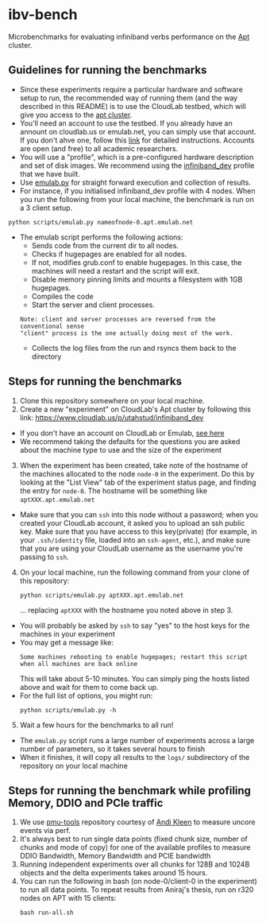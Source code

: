 # ibv-bench

Microbenchmarks for evaluating infiniband verbs performance on the  [Apt](http://docs.aptlab.net/) cluster.

## Guidelines for running the benchmarks

* Since these experiments require a particular hardware and software setup to
  run, the recommended way of running them (and the way described in this
  README) is to use the CloudLab testbed, which will give you access to the
  [apt cluster](http://docs.aptlab.net/hardware.html).
* You'll need an account to use the testbed. If you already have an annount on
  cloudlab.us or emulab.net, you can simply use that account. If you don't ahve
  one, follow this [link](http://docs.cloudlab.us/getting-started.html) for
  detailed instructions. Accounts are open (and free) to all academic
  researchers.
* You will use a "profile", which is a pre-configured hardware description and
  set of disk images. We recommend using the
  [infiniband_dev](https://www.cloudlab.us/p/utahstud/infiniband_dev) profile
  that we have built.
* Use [emulab.py](scripts/emulab.py) for straight forward execution and
  collection of results.
* For instance, if you initialised infiniband_dev profile with 4 nodes. When
  you run the following from your local machine, the benchmark is run on a 3 client setup.
```
python scripts/emulab.py nameofnode-0.apt.emulab.net
```
* The emulab script performs the following actions:
    * Sends code from the current dir to all nodes.
    * Checks if hugepages are enabled for all nodes.
    * If not, modifies grub.conf to enable hugepages. In this case, the machines will need a restart and the script will exit.
    * Disable memory pinning limits and mounts a filesystem with 1GB hugepages.
    * Compiles the code
    * Start the server and client processes.
    ```
    Note: client and server processes are reversed from the conventional sense 
    "client" process is the one actually doing most of the work.
    ```
    * Collects the log files from the run and rsyncs them back to the directory

## Steps for running the benchmarks

1. Clone this repository somewhere on your local machine.
2. Create a new "experiment" on CloudLab's Apt cluster by following this link:
  https://www.cloudlab.us/p/utahstud/infiniband_dev
  * If you don't have an account on CloudLab or Emulab,
    [see here](http://docs.cloudlab.us/getting-started.html)
  * We recommend taking the defaults for the questions you are asked about the
    machine type to use and the size of the experiment
3. When the experiment has been created, take note of the hostname of the
   machines allocated to the node `node-0` in the experiment. Do this by
   looking at the "List View" tab of the experiment status page, and
   finding the entry for `node-0`. The hostname will be something like
   `aptXXX.apt.emulab.net`
  * Make sure that you can `ssh` into this node without a password; when you
     created your CloudLab account, it asked you to upload an ssh public key.
     Make sure that you have access to this key(private) (for example, in your `.ssh/identity` file,
     loaded into an `ssh-agent`, etc.), and make sure that you are using your
     CloudLab username as the username you're passing to `ssh`.
4. On your local machine, run the following command from your clone of this
   repository:
   ```
   python scripts/emulab.py aptXXX.apt.emulab.net
   ```
   ... replacing `aptXXX` with the hostname you noted above in step 3.
  * You will probably be asked by `ssh` to say "yes" to the host keys for the
     machines in your experiment
  * You may get a message like:
     ```
     Some machines rebooting to enable hugepages; restart this script when all machines are back online
     ```
     This will take about 5-10 minutes. You can simply ping the hosts listed
     above and wait for them to come back up.
  * For the full list of options, you might run:
    ```
    python scripts/emulab.py -h
    ```
5. Wait a few hours for the benchmarks to all run!
  * The `emulab.py` script runs a large number of experiments across
     a large number of parameters, so it takes several hours to
     finish
  * When it finishes, it will copy all results to the `logs/` subdirectory of
    the repository on your local machine

## Steps for running the benchmark while profiling Memory, DDIO and PCIe traffic

1. We use [pmu-tools](https://github.com/andikleen/pmu-tools) repository 
   courtesy of [Andi Kleen](https://github.com/andikleen) to measure uncore events via perf.
2. It's always best to run single data points (fixed chunk size, number of chunks and mode of copy)
   for one of the available profiles to measure DDIO Bandwidth, Memory Bandwidth and PCIE bandwidth
3. Running independent experiments over all chunks for 128B and 1024B objects and the delta experiments takes around 15 hours.
4. You can run the following in bash (on node-0/client-0 in the experiment) to run all data points. To repeat results from 
   Aniraj's thesis, run on r320 nodes on APT with 15 clients:
   ```
   bash run-all.sh
   ```
